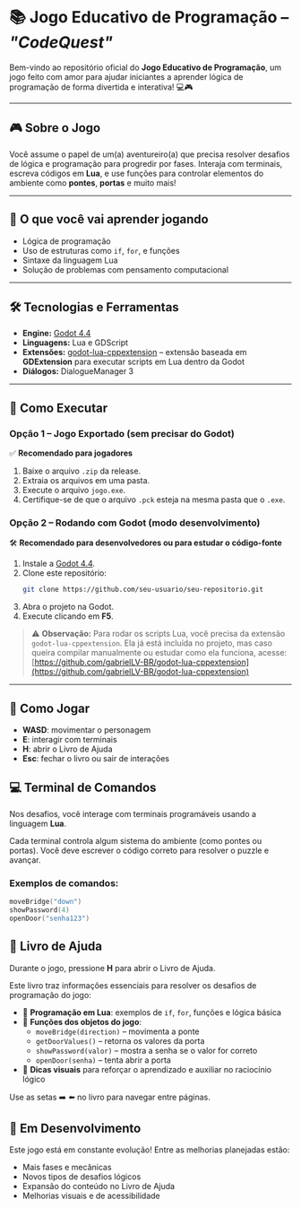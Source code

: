 # 📚 Jogo Educativo de Programação – *"CodeQuest"*

Bem-vindo ao repositório oficial do **Jogo Educativo de Programação**, um jogo feito com amor para ajudar iniciantes a aprender lógica de programação de forma divertida e interativa! 💻🎮

---

## 🎮 Sobre o Jogo

Você assume o papel de um(a) aventureiro(a) que precisa resolver desafios de lógica e programação para progredir por fases. Interaja com terminais, escreva códigos em **Lua**, e use funções para controlar elementos do ambiente como **pontes**, **portas** e muito mais!

---

## 🧠 O que você vai aprender jogando

- Lógica de programação
- Uso de estruturas como `if`, `for`, e funções
- Sintaxe da linguagem Lua
- Solução de problemas com pensamento computacional

---

## 🛠️ Tecnologias e Ferramentas

- **Engine:** [Godot 4.4](https://godotengine.org/)
- **Linguagens:** Lua e GDScript
- **Extensões:** [godot-lua-cppextension](https://github.com/gabrielLV-BR/godot-lua-cppextension) – extensão baseada em **GDExtension** para executar scripts em Lua dentro da Godot
- **Diálogos:** DialogueManager 3

---

## 💾 Como Executar

### Opção 1 – Jogo Exportado (sem precisar do Godot)

✅ **Recomendado para jogadores**

1. Baixe o arquivo `.zip` da release.
2. Extraia os arquivos em uma pasta.
3. Execute o arquivo `jogo.exe`.
4. Certifique-se de que o arquivo `.pck` esteja na mesma pasta que o `.exe`.

### Opção 2 – Rodando com Godot (modo desenvolvimento)

🛠️ **Recomendado para desenvolvedores ou para estudar o código-fonte**

1. Instale a [Godot 4.4](https://godotengine.org/download).
2. Clone este repositório:
   ```bash
   git clone https://github.com/seu-usuario/seu-repositorio.git
3. Abra o projeto na Godot.
4. Execute clicando em **F5**.

> ⚠️ **Observação:** Para rodar os scripts Lua, você precisa da extensão `godot-lua-cppextension`. Ela já está incluída no projeto, mas caso queira compilar manualmente ou estudar como ela funciona, acesse:  
> [https://github.com/gabrielLV-BR/godot-lua-cppextension](https://github.com/gabrielLV-BR/godot-lua-cppextension)

---

## 📖 Como Jogar

- **WASD**: movimentar o personagem
- **E**: interagir com terminais
- **H**: abrir o Livro de Ajuda
- **Esc**: fechar o livro ou sair de interações

## 💻 Terminal de Comandos

Nos desafios, você interage com terminais programáveis usando a linguagem **Lua**.

Cada terminal controla algum sistema do ambiente (como pontes ou portas). Você deve escrever o código correto para resolver o puzzle e avançar.

### Exemplos de comandos:

```lua
moveBridge("down")
showPassword(4)
openDoor("senha123")
```

## 📘 Livro de Ajuda

Durante o jogo, pressione **H** para abrir o Livro de Ajuda.

Este livro traz informações essenciais para resolver os desafios de programação do jogo:

- 🧠 **Programação em Lua**: exemplos de `if`, `for`, funções e lógica básica
- 🧩 **Funções dos objetos do jogo**:
  - `moveBridge(direction)` – movimenta a ponte
  - `getDoorValues()` – retorna os valores da porta
  - `showPassword(valor)` – mostra a senha se o valor for correto
  - `openDoor(senha)` – tenta abrir a porta
- 📖 **Dicas visuais** para reforçar o aprendizado e auxiliar no raciocínio lógico

Use as setas ➡️ ⬅️ no livro para navegar entre páginas.

## 🚧 Em Desenvolvimento

Este jogo está em constante evolução!
Entre as melhorias planejadas estão:
- Mais fases e mecânicas
- Novos tipos de desafios lógicos
- Expansão do conteúdo no Livro de Ajuda
- Melhorias visuais e de acessibilidade
